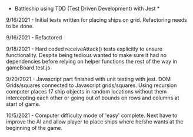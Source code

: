 * Battleship using TDD (Test Driven Development) with Jest *

9/16/2021 - Initial tests written for placing ships on grid. Refactoring needs to be done.

9/16/2021 - Refactored

9/18/2021 - Hard coded receiveAttack() tests explicitly to ensure functionality. Despite being tedious wanted to make sure it had no dependencies before relying on helper functions the rest of the way in gameBoard.test.js

9/20/2021 - Javascript part finished with unit testing with jest. DOM Grids/squares connected to Javascript grids/squares. Using recursion computer places 17 ship objects in random locations without them intercepting each other or going out of bounds on rows and columns at start of game. 

10/5/2021 - Computer difficulty mode of 'easy' complete. Next have to improve the AI and allow player to place ships where he/she wants at the beginning of the game.